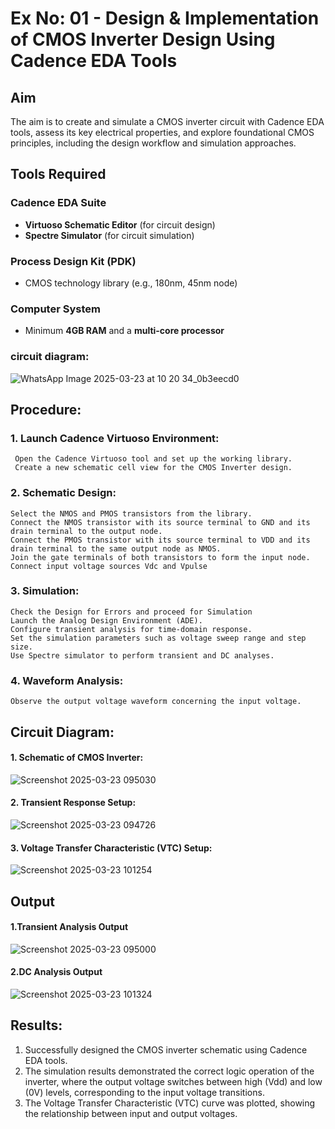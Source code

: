 # Ex No: 01 - Design & Implementation of CMOS Inverter Design Using Cadence EDA Tools

## Aim
The aim is to create and simulate a CMOS inverter circuit with Cadence EDA tools, assess its key electrical properties, and explore foundational CMOS principles, including the design workflow and simulation approaches.

## Tools Required

### Cadence EDA Suite
- **Virtuoso Schematic Editor** (for circuit design)  
- **Spectre Simulator** (for circuit simulation)  

### Process Design Kit (PDK)
- CMOS technology library (e.g., 180nm, 45nm node)  

### Computer System
- Minimum **4GB RAM** and a **multi-core processor**
### circuit diagram:
![WhatsApp Image 2025-03-23 at 10 20 34_0b3eecd0](https://github.com/user-attachments/assets/b4dc1f4a-426b-4376-a047-3a968de8f6eb)

## Procedure:
### 1. Launch Cadence Virtuoso Environment:
     Open the Cadence Virtuoso tool and set up the working library.
     Create a new schematic cell view for the CMOS Inverter design.
### 2. Schematic Design:
    Select the NMOS and PMOS transistors from the library.
    Connect the NMOS transistor with its source terminal to GND and its drain terminal to the output node.
    Connect the PMOS transistor with its source terminal to VDD and its drain terminal to the same output node as NMOS.
    Join the gate terminals of both transistors to form the input node.
    Connect input voltage sources Vdc and Vpulse
### 3. Simulation:
    Check the Design for Errors and proceed for Simulation
    Launch the Analog Design Environment (ADE).
    Configure transient analysis for time-domain response.
    Set the simulation parameters such as voltage sweep range and step size.
    Use Spectre simulator to perform transient and DC analyses.
### 4. Waveform Analysis:
    Observe the output voltage waveform concerning the input voltage.

## Circuit Diagram:
#### 1. Schematic of CMOS Inverter:
![Screenshot 2025-03-23 095030](https://github.com/user-attachments/assets/93955fce-7780-4d71-a75c-6f151c52ee29)

#### 2. Transient Response Setup:
![Screenshot 2025-03-23 094726](https://github.com/user-attachments/assets/d3ff1ad3-8053-44a9-976d-63c2ce80d4e7)

#### 3. Voltage Transfer Characteristic (VTC)  Setup:
![Screenshot 2025-03-23 101254](https://github.com/user-attachments/assets/cf2f0874-265c-4866-9a73-43d3d1beb3d7)


## Output
#### 1.Transient Analysis Output
![Screenshot 2025-03-23 095000](https://github.com/user-attachments/assets/6d9becf2-1f23-45b0-9cd8-0ba06e32db60)

#### 2.DC Analysis Output

![Screenshot 2025-03-23 101324](https://github.com/user-attachments/assets/04c262b9-6874-4305-a065-736c6a83431f)


## Results:

1.	Successfully designed the CMOS inverter schematic using Cadence EDA tools.
2.	The simulation results demonstrated the correct logic operation of the inverter, where the output voltage switches between high (Vdd) and low (0V) levels, corresponding to the input voltage transitions.
3.	The Voltage Transfer Characteristic (VTC) curve was plotted, showing the relationship between input and output voltages.











